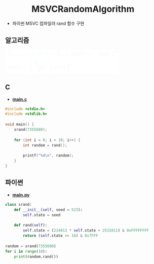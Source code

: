 <h1 align="center">MSVCRandomAlgorithm</h1>

* 파이썬 MSVC 컴파일러 rand 함수 구현

## 알고리즘
![Algorithm](https://github.com/GooGooGong990/MSVCRandomAlgorithm/blob/main/image.png)

## C
* [**main.c**](https://github.com/GooGooGong990/MSVCRandomAlgorithm/blob/main/main.c)
```c
#include <stdio.h>
#include <stdlib.h>

void main() {
    srand(7355608);

    for (int i = 0; i < 10; i++) {
        int random = rand();

        printf("%d\n", random);
    }
}
```

## 파이썬
* [**main.py**](https://github.com/GooGooGong990/MSVCRandomAlgorithm/blob/main/main.py)
```py
class srand:
    def __init__(self, seed = 523):
        self.state = seed

    def rand(self):
        self.state = (214013 * self.state + 2531011) & 0xFFFFFFFF
        return (self.state >> 16) & 0x7FFF

random = srand(7355608)
for i in range(10):
    print(random.rand())
```
